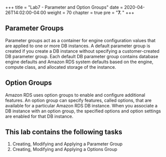 +++
title = "Lab7 - Parameter and Option Groups"
date = 2020-04-26T14:02:00-04:00
weight = 70
chapter = true
pre = "<b>7. </b>"
+++

## Parameter Groups
<div>Parameter groups act as a container for engine configuration values that are applied to one or more DB instances. A default parameter group is created if you create a DB instance without specifying a customer-created DB parameter group. Each default DB parameter group contains database engine defaults and Amazon RDS system defaults based on the engine, compute class, and allocated storage of the instance. </div>

## Option Groups
<div>Amazon RDS uses option groups to enable and configure additional features. An option group can specify features, called options, that are available for a particular Amazon RDS DB instance. When you associate a DB instance with an option group, the specified options and option settings are enabled for that DB instance.</div>


## This lab contains the following tasks
1. Creating, Modifying and Applying a Parameter Group
2. Creating, Modifying and Applying a Options Group

 
